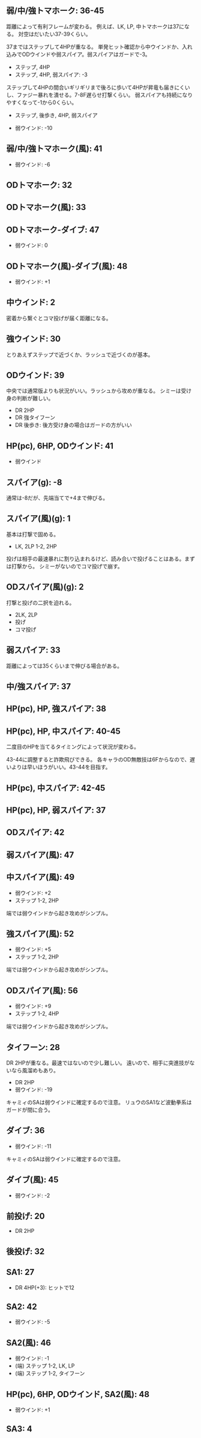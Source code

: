 ## 弱/中/強トマホーク: 36-45

距離によって有利フレームが変わる。
例えば、LK, LP, 中トマホークは37になる。
対空はだいたい37-39くらい。

37まではステップして4HPが重なる。
単発ヒット確認から中ウインドか、入れ込みでODウインドや弱スパイア。弱スパイアはガードで-3。

- ステップ, 4HP
- ステップ, 4HP, 弱スパイア: -3

ステップして4HPの間合いギリギリまで後ろに歩いて4HPが昇竜も届きにくいし、ファジー暴れを潰せる。7-8F遅らせ打撃くらい。
弱スパイアも持続になりやすくなって-1から0くらい。

- ステップ, 後歩き, 4HP, 弱スパイア

- 弱ウインド: -10

## 弱/中/強トマホーク(風): 41

- 弱ウインド: -6

## ODトマホーク: 32

## ODトマホーク(風): 33

## ODトマホーク-ダイブ: 47

- 弱ウインド: 0

## ODトマホーク(風)-ダイブ(風): 48

- 弱ウインド: +1

## 中ウインド: 2

密着から繋ぐとコマ投げが届く距離になる。

## 強ウインド: 30

とりあえずステップで近づくか、ラッシュで近づくのが基本。

## ODウインド: 39

中央では通常版よりも状況がいい。ラッシュから攻めが重なる。
シミーは受け身の判断が難しい。

- DR 2HP
- DR 強タイフーン
- DR 後歩き: 後方受け身の場合はガードの方がいい

## HP(pc), 6HP, ODウインド: 41

- 弱ウインド

## スパイア(g): -8

通常は-8だが、先端当てで+4まで伸びる。

## スパイア(風)(g): 1

基本は打撃で固める。

- LK, 2LP 1-2, 2HP

投げは相手の最速暴れに割り込まれるけど、読み合いで投げることはある。まずは打撃から。
シミーがないのでコマ投げで崩す。

## ODスパイア(風)(g): 2

打撃と投げの二択を迫れる。

- 2LK, 2LP
- 投げ
- コマ投げ

## 弱スパイア: 33

距離によっては35くらいまで伸びる場合がある。

## 中/強スパイア: 37

## HP(pc), HP, 強スパイア: 38

## HP(pc), HP, 中スパイア: 40-45

二度目のHPを当てるタイミングによって状況が変わる。

43-44に調整すると詐欺飛びできる。
各キャラのOD無敵技は6Fからなので、遅いよりは早いほうがいい。43-44を目指す。

## HP(pc), 中スパイア: 42-45

## HP(pc), HP, 弱スパイア: 37

## ODスパイア: 42

## 弱スパイア(風): 47

## 中スパイア(風): 49

- 弱ウインド: +2
- ステップ 1-2, 2HP

端では弱ウインドから起き攻めがシンプル。

## 強スパイア(風): 52

- 弱ウインド: +5
- ステップ 1-2, 2HP

端では弱ウインドから起き攻めがシンプル。

## ODスパイア(風): 56

- 弱ウインド: +9
- ステップ 1-2, 4HP

端では弱ウインドから起き攻めがシンプル。

## タイフーン: 28

DR 2HPが重なる。最速ではないので少し難しい。
遠いので、相手に突進技がないなら風溜めもあり。

- DR 2HP
- 弱ウインド: -19

キャミィのSAは弱ウインドに確定するので注意。
リュウのSA1など波動拳系はガードが間に合う。

## ダイブ: 36

- 弱ウインド: -11

キャミィのSAは弱ウインドに確定するので注意。

## ダイブ(風): 45

- 弱ウインド: -2

## 前投げ: 20

- DR 2HP

## 後投げ: 32

## SA1: 27

- DR 4HP(+3): ヒットで12

## SA2: 42

- 弱ウインド: -5

## SA2(風): 46

- 弱ウインド: -1
- (端) ステップ 1-2, LK, LP
- (端) ステップ 1-2, タイフーン

## HP(pc), 6HP, ODウインド, SA2(風): 48

- 弱ウインド: +1

## SA3: 4
